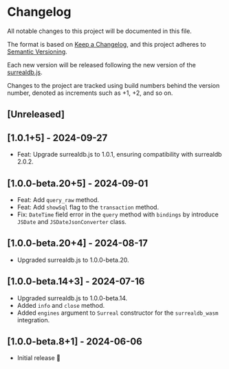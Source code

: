# Changelog

All notable changes to this project will be documented in this file.

The format is based on [Keep a Changelog](https://keepachangelog.com/en/1.0.0/),
and this project adheres to [Semantic Versioning](https://semver.org/spec/v2.0.0.html).

Each new version will be released following the new version of the [surrealdb.js](https://github.com/surrealdb/surrealdb.js).

Changes to the project are tracked using build numbers behind the version number, denoted as increments such as +1, +2, and so on.

## [Unreleased]

## [1.0.1+5] - 2024-09-27

- Feat: Upgrade surrealdb.js to 1.0.1, ensuring compatibility with surrealdb 2.0.2.

## [1.0.0-beta.20+5] - 2024-09-01

- Feat: Add `query_raw` method.
- Feat: Add `showSql` flag to the `transaction` method.
- Fix: `DateTime` field error in the `query` method with `bindings` by introduce `JSDate` and `JSDateJsonConverter` class.

## [1.0.0-beta.20+4] - 2024-08-17

- Upgraded surrealdb.js to 1.0.0-beta.20.

## [1.0.0-beta.14+3] - 2024-07-16

- Upgraded surrealdb.js to 1.0.0-beta.14.
- Added `info` and `close` method.
- Added `engines` argument to `Surreal` constructor for the `surrealdb_wasm` integration.

## [1.0.0-beta.8+1] - 2024-06-06

- Initial release 🎉
